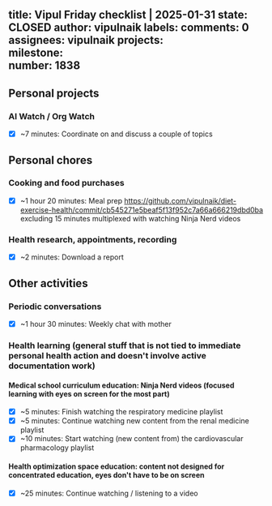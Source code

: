 title:	Vipul Friday checklist | 2025-01-31
state:	CLOSED
author:	vipulnaik
labels:	
comments:	0
assignees:	vipulnaik
projects:	
milestone:	
number:	1838
--
## Personal projects

### AI Watch / Org Watch

- [x] ~7 minutes: Coordinate on and discuss a couple of topics

## Personal chores

### Cooking and food purchases

- [x] ~1 hour 20 minutes: Meal prep https://github.com/vipulnaik/diet-exercise-health/commit/cb545271e5beaf5f13f952c7a66a666219dbd0ba excluding 15 minutes multiplexed with watching Ninja Nerd videos

### Health research, appointments, recording

- [x] ~2 minutes: Download a report

## Other activities

### Periodic conversations

- [x] ~1 hour 30 minutes: Weekly chat with mother
### Health learning (general stuff that is not tied to immediate personal health action and doesn't involve active documentation work)

#### Medical school curriculum education: Ninja Nerd videos (focused learning with eyes on screen for the most part)

- [x] ~5 minutes: Finish watching the respiratory medicine playlist
- [x] ~5 minutes: Continue watching new content from the renal medicine playlist
- [x] ~10 minutes: Start watching (new content from) the cardiovascular pharmacology playlist

#### Health optimization space education: content not designed for concentrated education, eyes don't have to be on screen

- [x] ~25 minutes: Continue watching / listening to a video
